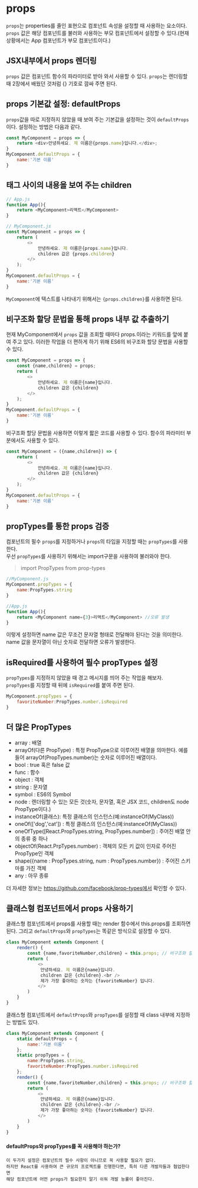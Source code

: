 # props

`props`는 properties를 줄인 표현으로 컴포넌트 속성을 설정할 때 사용하는 요소이다.
`props` 값은 해당 컴포넌트를 불러와 사용하는 부모 컴포넌트에서 설정할 수 있다.(현재 상황에서는 App 컴포넌트가 부모 컴포넌트이다.)

## JSX내부에서 props 렌더링
`props` 값은 컴포넌트 함수의 파라미터로 받아 와서 사용할 수 있다. `props`는 렌더링할 때 2장에서 배웠던 것처럼 {} 기호로 깜싸 주면 된다.

## props 기본값 설정: defaultProps
`props`값을 따로 지정하지 않았을 때 보여 주는 기본값을 설정하는 것이 `defaultProps`이다.
설정하는 방법은 다음과 같다.

```javascript
const MyComponent = props => {
    return <div>안녕하세요. 제 이름은{props.name}입니다.</div>;
}
MyComponent.defaultProps = {
    name:'기본 이름'
}
```

## 태그 사이의 내용을 보여 주는 children
```javascript
// App.js
function App(){
	return <MyComponent>리액트</MyComponent>
}

// MyComponent.js
const MyComponent = props => {
    return (
        <>
            안녕하세요. 제 이름은{props.name}입니다.
            children 값은 {props.children}
        </>
    );
}
MyComponent.defaultProps = {
    name:'기본 이름'
}
```

`MyComponent`에 텍스트를 나타내기 위해서는 `{props.children}`를 사용하면 된다.

## 비구조화 할당 문법을 통해 props 내부 값 추출하기

현재 MyComponent에서 `props` 값을 조회할 때마다 props.이라는 키워드를 앞에 붙여 주고 있다.
이러한 작업을 더 편하게 하기 위해 ES6의 비구조화 할당 문법을 사용할 수 있다.

```javascript
const MyComponent = props => {
    const {name,children} = props;
    return (
        <>
            안녕하세요. 제 이름은{name}입니다.
            children 값은 {children}
        </>
    );
}
MyComponent.defaultProps = {
    name:'기본 이름'
}
```

비구조화 할당 문법을 사용하면 이렇게 짧은 코드를 사용할 수 있다.
함수의 파라미터 부분에서도 사용할 수 있다.

```javascript
const MyComponent = ({name,children}) => {
    return (
        <>
            안녕하세요. 제 이름은{name}입니다.
            children 값은 {children}
        </>
    );
}
MyComponent.defaultProps = {
    name:'기본 이름'
}
```

## propTypes를 통한 props 검증
컴포넌트의 필수 `props`를 지정하거나 `props`의 타입을 지정할 때는 `propTypes`를 사용한다.  
우선 `propTypes`를 사용하기 위해서는 import구문을 사용하여 불러와야 한다.

> import PropTypes from prop-types

```javascript
//MyComponent.js
MyComponent.propTypes = {
    name:PropTypes.string
}

//App.js
function App(){
	return <MyComponent name={3}>리액트</MyComponent> //오류 발생
}
```

이렇게 설정하면 name 값은 무조건 문자열 형태로 전달해야 된다는 것을 의미한다.  
name 값을 문자열이 아닌 숫자로 전달하면 오류가 발생한다.

## isRequired를 사용하여 필수 propTypes 설정
`propTypes`를 지정하지 않았을 때 경고 메시지를 띄어 주는 작업을 해보자.  
`propTypes`를 지정할 때 뒤에 `isRequired`를 붙여 주면 된다.  

```javascript
MyComponent.propTypes = {
    favoriteNumber:PropTypes.number.isRequired
}
```

## 더 많은 PropTypes

* array : 배열
* arrayOf(다른 PropType) : 특정 PropType으로 이루어진 배열을 의마한다. 예를 들어 arrayOf(PropTypes.number)는 숫자로 이루어진 배열이다.
* bool : true 혹은 false 값
* func : 함수
* object : 객체
* string : 문자열
* symbol : ES6의 Symbol
* node : 렌더링할 수 있는 모든 것(숫자, 문자열, 혹은 JSX 코드, children도 node PropType이다.)
* instanceOf(클래스): 특정 클래스의 인스턴스(예:instanceOf(MyClass))
* oneOf(['dog','cat']) : 특정 클래스의 인스턴스(예:instanceOf(MyClass))
* oneOfType([React.PropTypes.string, PropTypes.number]) : 주어진 배열 안의 종류 중 하나
* objectOf(React.PrpTypes.number) : 객체의 모든 키 값이 인자로 주어진 PropType인 객체
* shape({name : PropTypes.string, num : PropTypes.number}) : 주어진 스키마를 가진 객체
* any : 아무 종류

더 자세한 정보는 https://github.com/facebook/prop-types에서 확인할 수 있다.


## 클래스형 컴포넌트에서 props 사용하기

클래스형 컴포넌트에서 props를 사용할 때는 render 함수에서 this.props를 조회하면 된다.
그리고 `defaultProps`와 `propTypes`는 똑같은 방식으로 설장할 수 있다. 

```javascript
class MyComponent extends Component {
    render() {
        const {name,favoriteNumber,children} = this.props; // 비구조화 할당
        return (
            <>
             안녕하세요. 제 이름은{name}입니다.
             children 값은 {children}.<br />
             제가 가장 좋아하는 숫자는 {favoriteNumber} 입니다.
            </>
        )
    }
}
```

클래스형 컴포넌트에서 `defaultProps`와 `propTypes`를 설정할 때 class 내부에 지정하는 방법도 있다.

```javascript
class MyComponent extends Component {
    static defaultProps = {
        name:'기본 이름'
    };
    static propTypes = {
        name:PropTypes.string,
        favoriteNumber:PropTypes.number.isRequired
    };
    render() {
        const {name,favoriteNumber,children} = this.props; // 비구조화 할당
        return (
            <>
             안녕하세요. 제 이름은{name}입니다.
             children 값은 {children}.<br />
             제가 가장 좋아하는 숫자는 {favoriteNumber} 입니다.
            </>
        )
    }
}
```

#### defaultProps와 propTypes를 꼭 사용해야 하는가?
```
이 두가지 설정은 컴포넌트의 필수 사항이 아니므로 꼭 사용할 필요가 없다.  
하지만 React를 사용하여 큰 규모의 프로젝트를 진행한다면, 특히 다른 개발자들과 협업한다면  
해당 컴포넌트에 어떤 props가 필요한지 알기 쉬워 개발 능률이 좋아진다.
```

